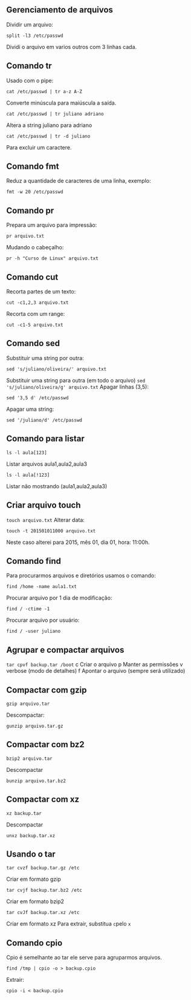 ## Gerenciamento de arquivos

Dividir um arquivo:

```
split -l3 /etc/passwd
```

Dividi o arquivo em varios outros com 3 linhas cada.

## Comando tr

Usado com o pipe:

```
cat /etc/passwd | tr a-z A-Z
```

Converte minúscula para maiúscula a saída.

```
cat /etc/passwd | tr juliano adriano
```

Altera a string juliano para adriano

```
cat /etc/passwd | tr -d juliano
```

Para excluir um caractere.

## Comando fmt

Reduz a quantidade de caracteres de uma linha, exemplo:

```
fmt -w 20 /etc/passwd
```

## Comando pr

Prepara um arquivo para impressão:

```
pr arquivo.txt
```

Mudando o cabeçalho:

```
pr -h "Curso de Linux" arquivo.txt
```

## Comando cut

Recorta partes de um texto:

```
cut -c1,2,3 arquivo.txt
```

Recorta com um range:

```
cut -c1-5 arquivo.txt
```

## Comando sed

Substituir uma string por outra:

```
sed 's/juliano/oliveira/' arquivo.txt
```

Substituir uma string para outra (em todo o arquivo)
```sed 's/juliano/oliveira/g' arquivo.txt```
Apagar linhas (3,5):

```
sed '3,5 d' /etc/passwd
```

Apagar uma string:

```
sed '/juliano/d' /etc/passwd
```

## Comando para listar

```
ls -l aula[123]
```

Listar arquivos aula1,aula2,aula3

```
ls -l aula[!123]
```

Listar não mostrando (aula1,aula2,aula3)

## Criar arquivo touch

```touch arquivo.txt``` 
Alterar data:

```
touch -t 201501011000 arquivo.txt
```

Neste caso alterei para 2015, mês 01, dia 01, hora: 11:00h.

## Comando find

Para procurarmos arquivos e diretórios usamos o comando:

```
find /home -name aula1.txt
```

Procurar arquivo por 1 dia de modificação:

```
find / -ctime -1
```

Procurar arquivo por usuário:

```
find / -user juliano 
```

## Agrupar e compactar arquivos

```tar cpvf backup.tar /boot```
c                Criar o arquivo
p                Manter as permissões
v                verbose (modo de detalhes)
f                Apontar o arquivo (sempre será utilizado)

## Compactar com gzip

```
gzip arquivo.tar
```

Descompactar:

```
gunzip arquivo.tar.gz
```

## Compactar com bz2

```
bzip2 arquivo.tar
```

Descompactar

```
bunzip arquivo.tar.bz2
```

## Compactar com xz

```
xz backup.tar
```

Descompactar

```
unxz backup.tar.xz
```

## Usando o tar

```
tar cvzf backup.tar.gz /etc
```

Criar em formato gzip

```
tar cvjf backup.tar.bz2 /etc
```

Criar em formato bzip2

```
tar cvJf backup.tar.xz /etc
```

Criar em formato xz
Para extrair, substitua `c`pelo `x`

## Comando cpio

Cpio é semelhante ao tar ele serve para agruparmos arquivos.

```
find /tmp | cpio -o > backup.cpio
```

Extrair:

```
cpio -i < backup.cpio
```
